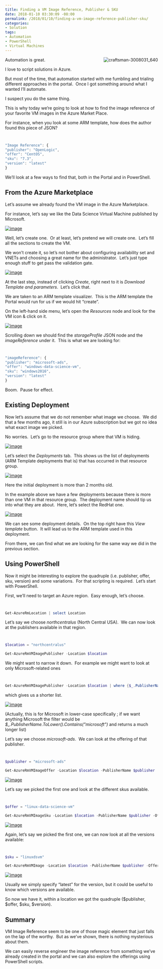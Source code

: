 ```yaml
---
title: Finding a VM Image Reference, Publisher & SKU
date: 2018-01-10 03:30:09 -08:00
permalink: /2018/01/10/finding-a-vm-image-reference-publisher-sku/
categories:
- Solution
tags:
- Automation
- PowerShell
- Virtual Machines
---
```

<a href="/assets/posts/2018/1/finding-a-vm-image-reference-publisher-sku/craftsman-3008031_640.jpg"><img style="border:0 currentcolor;float:right;display:inline;background-image:none;" title="craftsman-3008031_640" src="/assets/posts/2018/1/finding-a-vm-image-reference-publisher-sku/craftsman-3008031_640_thumb.jpg" alt="craftsman-3008031_640" align="right" border="0" /></a>Automation is great.

I love to script solutions in Azure.

But most of the time, that automation started with me fumbling and trialing different approaches in the portal.  Once I got something around what I wanted I’ll automate.

I suspect you do the same thing.

This is why today we’re going to look at how to find the image reference of your favorite VM images in the Azure Market Place.

For instance, when you look at some ARM template, how does the author found this piece of JSON?

```Javascript


"Image Reference": {
"publisher": "OpenLogic",
"offer": "CentOS",
"sku": "7.3",
"version": "latest"
}

```

We’ll look at a few ways to find that, both in the Portal and in PowerShell.
<h2>From the Azure Marketplace</h2>
Let’s assume we already found the VM image in the Azure Marketplace.

For instance, let’s say we like the Data Science Virtual Machine published by Microsoft.

<a href="/assets/posts/2018/1/finding-a-vm-image-reference-publisher-sku/image17.png"><img style="border:0 currentcolor;display:inline;background-image:none;" title="image" src="/assets/posts/2018/1/finding-a-vm-image-reference-publisher-sku/image_thumb17.png" alt="image" border="0" /></a>

Well, let’s create one.  Or at least, let’s pretend we will create one.  Let’s fill all the sections to create the VM.

We won’t create it, so let’s not bother about configuring availability set and VNETs and choosing a great name for the administrator.  Let’s just type enough stuff to get pass the validation gate.

<a href="/assets/posts/2018/1/finding-a-vm-image-reference-publisher-sku/image20.png"><img style="border:0 currentcolor;display:inline;background-image:none;" title="image" src="/assets/posts/2018/1/finding-a-vm-image-reference-publisher-sku/image20.png" alt="image" border="0" /></a>

At the last step, instead of clicking <em>Create</em>, right next to it is <em>Download Template and parameters</em>.  Let’s click that.

We are taken to an ARM template visualizer.  This is the ARM template the Portal would run for us if we would hit “create”.

On the left-hand side menu, let’s open the <em>Resources</em> node and look for the VM icon &amp; click on it.

<a href="/assets/posts/2018/1/finding-a-vm-image-reference-publisher-sku/image19.png"><img style="border:0 currentcolor;display:inline;background-image:none;" title="image" src="/assets/posts/2018/1/finding-a-vm-image-reference-publisher-sku/image_thumb19.png" alt="image" border="0" /></a>

Scrolling down we should find the <em>storageProfile</em> JSON node and the <em>imageReference</em> under it.  This is what we are looking for:

```Javascript


"imageReference": {
"publisher": "microsoft-ads",
"offer": "windows-data-science-vm",
"sku": "windows2016",
"version": "latest"
}

```

Boom.  Pause for effect.
<h2>Existing Deployment</h2>
Now let’s assume that we do not remember what image we choose.  We did that a few months ago, it still is in our Azure subscription but we got no idea what exact image we picked.

No worries.  Let’s go to the resource group where that VM is hiding.

<a href="/assets/posts/2018/1/finding-a-vm-image-reference-publisher-sku/image21.png"><img style="border:0 currentcolor;display:inline;background-image:none;" title="image" src="/assets/posts/2018/1/finding-a-vm-image-reference-publisher-sku/image_thumb21.png" alt="image" border="0" /></a>

Let’s select the <em>Deployments</em> tab.  This shows us the list of deployments (ARM Template deployments that is) that has occurred in that resource group.

<a href="/assets/posts/2018/1/finding-a-vm-image-reference-publisher-sku/image22.png"><img style="border:0 currentcolor;display:inline;background-image:none;" title="image" src="/assets/posts/2018/1/finding-a-vm-image-reference-publisher-sku/image_thumb22.png" alt="image" border="0" /></a>

Here the initial deployment is more than 2 months old.

In the example above we have a few deployments because there is more than one VM in that resource group.  The deployment name should tip us into what they are about.  Here, let’s select the RedHat one.

<a href="/assets/posts/2018/1/finding-a-vm-image-reference-publisher-sku/image23.png"><img style="border:0 currentcolor;display:inline;background-image:none;" title="image" src="/assets/posts/2018/1/finding-a-vm-image-reference-publisher-sku/image_thumb23.png" alt="image" border="0" /></a>

We can see some deployment details.  On the top right have this <em>View template</em> button.  It will lead us to the ARM template used in this deployment.

From there, we can find what we are looking for the same way we did in the previous section.
<h2>Using PowerShell</h2>
Now it might be interesting to explore the quadruple (i.e. publisher, offer, sku, version) and some variations.  For that scripting is required.  Let’s start with PowerShell.

First, we’ll need to target an Azure region.  Easy enough, let’s choose.

```PowerShell


Get-AzureRmLocation | select Location

```

Let’s say we choose <em>northcentralus</em> (North Central USA).  We can now look at the publishers available in that region.

```PowerShell


$location = "northcentralus"

Get-AzureRmVMImagePublisher -Location $location

```

We might want to narrow it down.  For example we might want to look at only Microsoft-related ones

```PowerShell


Get-AzureRmVMImagePublisher -Location $location | where {$_.PublisherName.Contains("microsoft")}

```

which gives us a shorter list.

<a href="/assets/posts/2018/1/finding-a-vm-image-reference-publisher-sku/image24.png"><img style="border:0 currentcolor;display:inline;background-image:none;" title="image" src="/assets/posts/2018/1/finding-a-vm-image-reference-publisher-sku/image_thumb24.png" alt="image" border="0" /></a>

(Actually, this is for Microsoft in lower-case specifically ; if we want anything Microsoft the filter would be <em>$_.PublisherName.ToLower().Contains("microsoft")</em> and returns a much longer list)

Let’s say we choose <em>microsoft-ads</em>.  We can look at the offering of that publisher.

```PowerShell


$publisher = "microsoft-ads"

Get-AzureRmVMImageOffer -Location $location -PublisherName $publisher

```

<a href="/assets/posts/2018/1/finding-a-vm-image-reference-publisher-sku/image25.png"><img style="border:0 currentcolor;display:inline;background-image:none;" title="image" src="/assets/posts/2018/1/finding-a-vm-image-reference-publisher-sku/image_thumb25.png" alt="image" border="0" /></a>

Let’s say we picked the first one and look at the different skus available.

```PowerShell


$offer = "linux-data-science-vm"

Get-AzureRmVMImageSku -Location $location -PublisherName $publisher -Offer $offer

```

<a href="/assets/posts/2018/1/finding-a-vm-image-reference-publisher-sku/image26.png"><img style="border:0 currentcolor;display:inline;background-image:none;" title="image" src="/assets/posts/2018/1/finding-a-vm-image-reference-publisher-sku/image_thumb26.png" alt="image" border="0" /></a>

Again, let’s say we picked the first one, we can now look at all the versions available:

```PowerShell


$sku = "linuxdsvm"

Get-AzureRmVMImage -Location $location -PublisherName $publisher -Offer $offer -Skus $sku

```

<a href="/assets/posts/2018/1/finding-a-vm-image-reference-publisher-sku/image27.png"><img style="border:0 currentcolor;display:inline;background-image:none;" title="image" src="/assets/posts/2018/1/finding-a-vm-image-reference-publisher-sku/image_thumb27.png" alt="image" border="0" /></a>

Usually we simply specify “latest” for the version, but it could be useful to know which versions are available.

So now we have it, within a location we got the quadruple ($publisher, $offer, $sku, $version).
<h2>Summary</h2>
VM Image Reference seem to be one of those magic element that just falls on the lap of the worthy.  But as we’ve shown, there is nothing mysterious about them.

We can easily reverse engineer the image reference from something we’ve already created in the portal and we can also explore the offerings using PowerShell scripts.